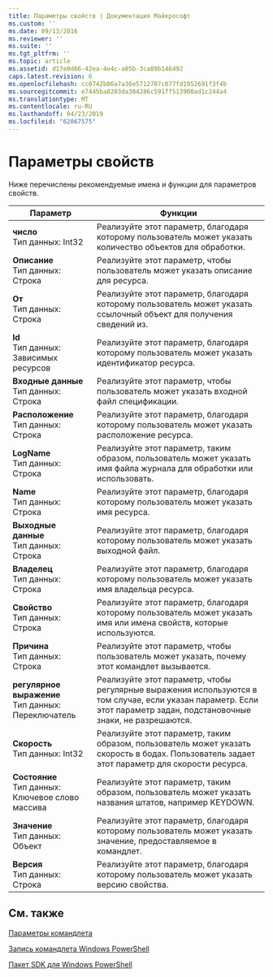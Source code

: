 ```yaml
---
title: Параметры свойств | Документация Майкрософт
ms.custom: ''
ms.date: 09/13/2016
ms.reviewer: ''
ms.suite: ''
ms.tgt_pltfrm: ''
ms.topic: article
ms.assetid: d17e0d66-42ea-4e4c-a85b-3ca09b146492
caps.latest.revision: 6
ms.openlocfilehash: cc0742b86a7a36e5712707c077fd1952691f3f4b
ms.sourcegitcommit: e7445ba8203da304286c591ff513900ad1c244a4
ms.translationtype: MT
ms.contentlocale: ru-RU
ms.lasthandoff: 04/23/2019
ms.locfileid: "62067575"
---
```

# <a name="property-parameters"></a>Параметры свойств

Ниже перечислены рекомендуемые имена и функции для параметров свойств.

|Параметр|Функции|
|---|---|
|**число**<br>Тип данных: Int32|Реализуйте этот параметр, благодаря которому пользователь может указать количество объектов для обработки.|
|**Описание**<br>Тип данных: Строка|Реализуйте этот параметр, чтобы пользователь может указать описание для ресурса.|
|**От**<br>Тип данных: Строка|Реализуйте этот параметр, благодаря которому пользователь может указать ссылочный объект для получения сведений из.|
|**Id**<br>Тип данных: Зависимых ресурсов|Реализуйте этот параметр, благодаря которому пользователь может указать идентификатор ресурса.|
|**Входные данные**<br>Тип данных: Строка|Реализуйте этот параметр, чтобы пользователь может указать входной файл спецификации.|
|**Расположение**<br>Тип данных: Строка|Реализуйте этот параметр, благодаря которому пользователь может указать расположение ресурса.|
|**LogName**<br>Тип данных: Строка|Реализуйте этот параметр, таким образом, пользователь может указать имя файла журнала для обработки или использовать.|
|**Name**<br>Тип данных: Строка|Реализуйте этот параметр, благодаря которому пользователь может указать имя ресурса.|
|**Выходные данные**<br>Тип данных: Строка|Реализуйте этот параметр, благодаря которому пользователь может указать выходной файл.|
|**Владелец**<br>Тип данных: Строка|Реализуйте этот параметр, благодаря которому пользователь может указать имя владельца ресурса.|
|**Свойство**<br>Тип данных: Строка|Реализуйте этот параметр, благодаря которому пользователь может указать имя или имена свойств, которые используются.|
|**Причина**<br>Тип данных: Строка|Реализуйте этот параметр, чтобы пользователь может указать, почему этот командлет вызывается.|
|**регулярное выражение**<br>Тип данных: Переключатель|Реализуйте этот параметр, чтобы регулярные выражения используются в том случае, если указан параметр. Если этот параметр задан, подстановочные знаки, не разрешаются.|
|**Скорость**<br>Тип данных: Int32|Реализуйте этот параметр, таким образом, пользователь может указать скорость в бодах. Пользователь задает этот параметр для скорости ресурса.|
|**Состояние**<br>Тип данных: Ключевое слово массива|Реализуйте этот параметр, таким образом, пользователь может указать названия штатов, например KEYDOWN.|
|**Значение**<br>Тип данных: Объект|Реализуйте этот параметр, благодаря которому пользователь может указать значение, предоставляемое в командлет.|
|**Версия**<br>Тип данных: Строка|Реализуйте этот параметр, благодаря которому пользователь может указать версию свойства.|

## <a name="see-also"></a>См. также

[Параметры командлета](./cmdlet-parameters.md)

[Запись командлета Windows PowerShell](./writing-a-windows-powershell-cmdlet.md)

[Пакет SDK для Windows PowerShell](../windows-powershell-reference.md)
